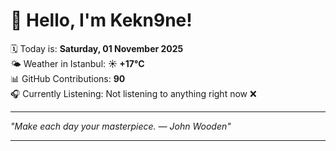 # 👋 Hello, I'm Kekn9ne!

🗓️ Today is: **Saturday, 01 November 2025**  
🌤️ Weather in Istanbul: **☀️   +17°C**  
📊 GitHub Contributions: **90**  
🎧 Currently Listening: Not listening to anything right now ❌

---

_"Make each day your masterpiece. — *John Wooden*"_

---
